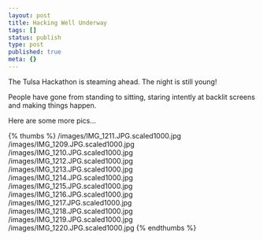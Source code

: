 ```yaml
---
layout: post
title: Hacking Well Underway
tags: []
status: publish
type: post
published: true
meta: {}
---
```


The Tulsa Hackathon is steaming ahead. The night is still young!

People have gone from standing to sitting, staring intently at backlit screens and making things happen.

Here are some more pics...

{% thumbs %}
/images/IMG_1211.JPG.scaled1000.jpg
/images/IMG_1209.JPG.scaled1000.jpg
/images/IMG_1210.JPG.scaled1000.jpg
/images/IMG_1212.JPG.scaled1000.jpg
/images/IMG_1213.JPG.scaled1000.jpg
/images/IMG_1214.JPG.scaled1000.jpg
/images/IMG_1215.JPG.scaled1000.jpg
/images/IMG_1216.JPG.scaled1000.jpg
/images/IMG_1217.JPG.scaled1000.jpg
/images/IMG_1218.JPG.scaled1000.jpg
/images/IMG_1219.JPG.scaled1000.jpg
/images/IMG_1220.JPG.scaled1000.jpg
{% endthumbs %}
